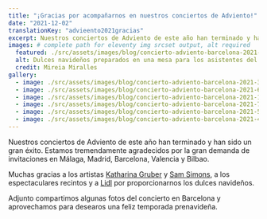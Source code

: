 ```yaml
---
title: "¡Gracias por acompañarnos en nuestros conciertos de Adviento!"
date: "2021-12-02"
translationKey: "advieento2021gracias"
excerpt: Nuestros conciertos de Adviento de este año han terminado y han sido un gran éxito. Estamos tremendamente agradecidos por la gran demanda de invitaciones.
images: # complete path for eleventy img srcset output, alt required
  featured: ./src/assets/images/blog/concierto-adviento-barcelona-2021-2.jpg
  alt: Dulces navideños preparados en una mesa para los asistentes del cocnierto
  credit: Mireia Miralles
gallery:
  - image: ./src/assets/images/blog/concierto-adviento-barcelona-2021-3.jpg
  - image: ./src/assets/images/blog/concierto-adviento-barcelona-2021-6.jpg
  - image: ./src/assets/images/blog/concierto-adviento-barcelona-2021-1.jpg
  - image: ./src/assets/images/blog/concierto-adviento-barcelona-2021-7.jpg
  - image: ./src/assets/images/blog/concierto-adviento-barcelona-2021-5.jpg
  - image: ./src/assets/images/blog/concierto-adviento-barcelona-2021-4.jpg
---
```


Nuestros conciertos de Adviento de este año han terminado y han sido un gran éxito. Estamos tremendamente agradecidos por la gran demanda de invitaciones en Málaga, Madrid, Barcelona, Valencia y Bilbao.

Muchas gracias a los artistas [Katharina Gruber](https://www.fundaciongoethe.org/es/artistas/katharina-gruber/) y [Sam Simons](https://www.fundaciongoethe.org/es/artistas/sam-simons/), a los espectaculares recintos y a [Lidl](https://www.fundaciongoethe.org/es/patrocinadores/lidl/) por proporcionarnos los dulces navideños.

Adjunto compartimos algunas fotos del concierto en Barcelona y aprovechamos para desearos una feliz temporada prenavideña.
